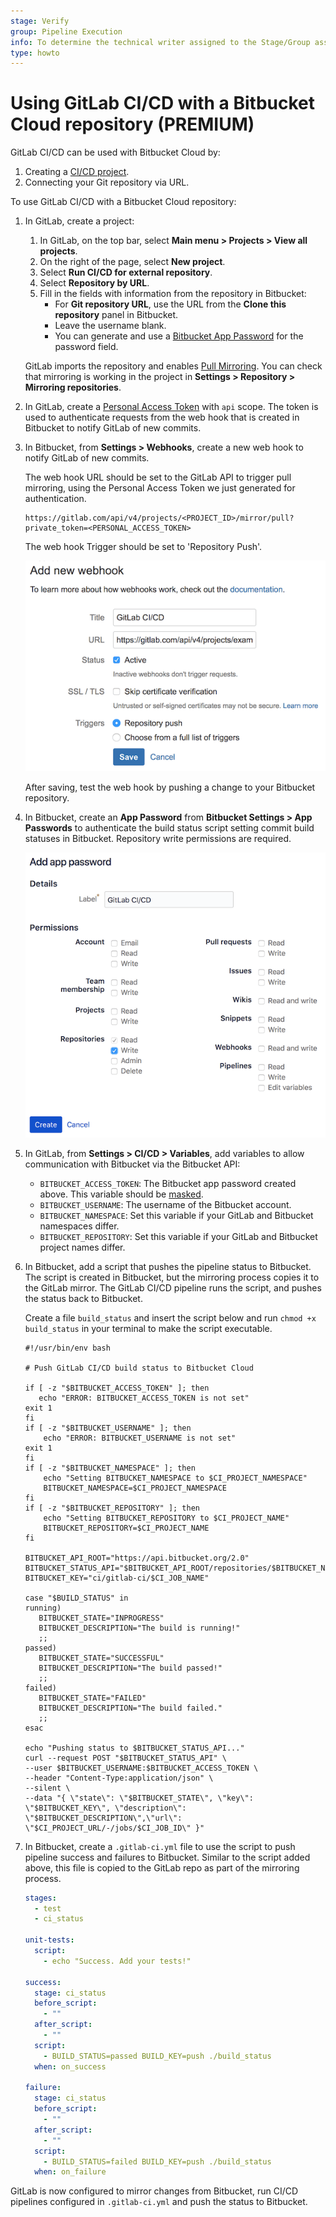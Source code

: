 ```yaml
---
stage: Verify
group: Pipeline Execution
info: To determine the technical writer assigned to the Stage/Group associated with this page, see https://about.gitlab.com/handbook/product/ux/technical-writing/#assignments
type: howto
---
```


# Using GitLab CI/CD with a Bitbucket Cloud repository **(PREMIUM)**

GitLab CI/CD can be used with Bitbucket Cloud by:

1. Creating a [CI/CD project](index.md).
1. Connecting your Git repository via URL.

To use GitLab CI/CD with a Bitbucket Cloud repository:

1. In GitLab, create a project:
   1. In GitLab, on the top bar, select **Main menu > Projects > View all projects**.
   1. On the right of the page, select **New project**.
   1. Select **Run CI/CD for external repository**.
   1. Select **Repository by URL**.
   1. Fill in the fields with information from the repository in Bitbucket:
      - For **Git repository URL**, use the URL from the **Clone this repository** panel in Bitbucket.
      - Leave the username blank.
      - You can generate and use a [Bitbucket App Password](https://support.atlassian.com/bitbucket-cloud/docs/app-passwords/) for the password field.

   GitLab imports the repository and enables [Pull Mirroring](../../user/project/repository/mirror/pull.md).
   You can check that mirroring is working in the project in **Settings > Repository > Mirroring repositories**.

1. In GitLab, create a
   [Personal Access Token](../../user/profile/personal_access_tokens.md)
   with `api` scope. The token is used to authenticate requests from the web
   hook that is created in Bitbucket to notify GitLab of new commits.

1. In Bitbucket, from **Settings > Webhooks**, create a new web hook to notify
   GitLab of new commits.

   The web hook URL should be set to the GitLab API to trigger pull mirroring,
   using the Personal Access Token we just generated for authentication.

   ```plaintext
   https://gitlab.com/api/v4/projects/<PROJECT_ID>/mirror/pull?private_token=<PERSONAL_ACCESS_TOKEN>
   ```

   The web hook Trigger should be set to 'Repository Push'.

   ![Bitbucket Cloud webhook](img/bitbucket_webhook.png)

   After saving, test the web hook by pushing a change to your Bitbucket
   repository.

1. In Bitbucket, create an **App Password** from **Bitbucket Settings > App
   Passwords** to authenticate the build status script setting commit build
   statuses in Bitbucket. Repository write permissions are required.

   ![Bitbucket Cloud webhook](img/bitbucket_app_password.png)

1. In GitLab, from **Settings > CI/CD > Variables**, add variables to allow
   communication with Bitbucket via the Bitbucket API:

   - `BITBUCKET_ACCESS_TOKEN`: The Bitbucket app password created above. This variable should be [masked](../variables/index.md#mask-a-cicd-variable).
   - `BITBUCKET_USERNAME`: The username of the Bitbucket account.
   - `BITBUCKET_NAMESPACE`: Set this variable if your GitLab and Bitbucket namespaces differ.
   - `BITBUCKET_REPOSITORY`: Set this variable if your GitLab and Bitbucket project names differ.

1. In Bitbucket, add a script that pushes the pipeline status to Bitbucket. The script
   is created in Bitbucket, but the mirroring process copies it to the GitLab mirror. The GitLab
   CI/CD pipeline runs the script, and pushes the status back to Bitbucket.

   Create a file `build_status` and insert the script below and run
   `chmod +x build_status` in your terminal to make the script executable.

   ```shell
   #!/usr/bin/env bash

   # Push GitLab CI/CD build status to Bitbucket Cloud

   if [ -z "$BITBUCKET_ACCESS_TOKEN" ]; then
      echo "ERROR: BITBUCKET_ACCESS_TOKEN is not set"
   exit 1
   fi
   if [ -z "$BITBUCKET_USERNAME" ]; then
       echo "ERROR: BITBUCKET_USERNAME is not set"
   exit 1
   fi
   if [ -z "$BITBUCKET_NAMESPACE" ]; then
       echo "Setting BITBUCKET_NAMESPACE to $CI_PROJECT_NAMESPACE"
       BITBUCKET_NAMESPACE=$CI_PROJECT_NAMESPACE
   fi
   if [ -z "$BITBUCKET_REPOSITORY" ]; then
       echo "Setting BITBUCKET_REPOSITORY to $CI_PROJECT_NAME"
       BITBUCKET_REPOSITORY=$CI_PROJECT_NAME
   fi

   BITBUCKET_API_ROOT="https://api.bitbucket.org/2.0"
   BITBUCKET_STATUS_API="$BITBUCKET_API_ROOT/repositories/$BITBUCKET_NAMESPACE/$BITBUCKET_REPOSITORY/commit/$CI_COMMIT_SHA/statuses/build"
   BITBUCKET_KEY="ci/gitlab-ci/$CI_JOB_NAME"

   case "$BUILD_STATUS" in
   running)
      BITBUCKET_STATE="INPROGRESS"
      BITBUCKET_DESCRIPTION="The build is running!"
      ;;
   passed)
      BITBUCKET_STATE="SUCCESSFUL"
      BITBUCKET_DESCRIPTION="The build passed!"
      ;;
   failed)
      BITBUCKET_STATE="FAILED"
      BITBUCKET_DESCRIPTION="The build failed."
      ;;
   esac

   echo "Pushing status to $BITBUCKET_STATUS_API..."
   curl --request POST "$BITBUCKET_STATUS_API" \
   --user $BITBUCKET_USERNAME:$BITBUCKET_ACCESS_TOKEN \
   --header "Content-Type:application/json" \
   --silent \
   --data "{ \"state\": \"$BITBUCKET_STATE\", \"key\": \"$BITBUCKET_KEY\", \"description\":
   \"$BITBUCKET_DESCRIPTION\",\"url\": \"$CI_PROJECT_URL/-/jobs/$CI_JOB_ID\" }"
   ```

1. In Bitbucket, create a `.gitlab-ci.yml` file to use the script to push
   pipeline success and failures to Bitbucket. Similar to the script added above,
   this file is copied to the GitLab repo as part of the mirroring process.

   ```yaml
   stages:
     - test
     - ci_status

   unit-tests:
     script:
       - echo "Success. Add your tests!"

   success:
     stage: ci_status
     before_script:
       - ""
     after_script:
       - ""
     script:
       - BUILD_STATUS=passed BUILD_KEY=push ./build_status
     when: on_success

   failure:
     stage: ci_status
     before_script:
       - ""
     after_script:
       - ""
     script:
       - BUILD_STATUS=failed BUILD_KEY=push ./build_status
     when: on_failure
   ```

GitLab is now configured to mirror changes from Bitbucket, run CI/CD pipelines
configured in `.gitlab-ci.yml` and push the status to Bitbucket.

<!-- ## Troubleshooting

Include any troubleshooting steps that you can foresee. If you know beforehand what issues
one might have when setting this up, or when something is changed, or on upgrading, it's
important to describe those, too. Think of things that may go wrong and include them here.
This is important to minimize requests for support, and to avoid doc comments with
questions that you know someone might ask.

Each scenario can be a third-level heading, for example `### Getting error message X`.
If you have none to add when creating a doc, leave this section in place
but commented out to help encourage others to add to it in the future. -->
